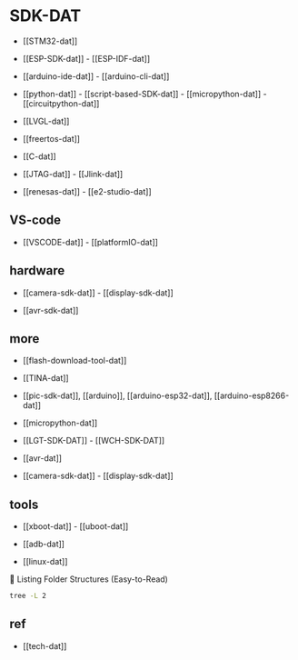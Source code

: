 
# SDK-DAT

- [[STM32-dat]]

- [[ESP-SDK-dat]] - [[ESP-IDF-dat]]

- [[arduino-ide-dat]] - [[arduino-cli-dat]]

- [[python-dat]] - [[script-based-SDK-dat]] - [[micropython-dat]] - [[circuitpython-dat]]

- [[LVGL-dat]]

- [[freertos-dat]]

- [[C-dat]]

- [[JTAG-dat]] - [[Jlink-dat]]

- [[renesas-dat]] - [[e2-studio-dat]]

## VS-code

- [[VSCODE-dat]] - [[platformIO-dat]]


## hardware 

- [[camera-sdk-dat]] - [[display-sdk-dat]]

- [[avr-sdk-dat]]

## more 

- [[flash-download-tool-dat]]

- [[TINA-dat]]


- [[pic-sdk-dat]], [[arduino]], [[arduino-esp32-dat]], [[arduino-esp8266-dat]]

- [[micropython-dat]]


- [[LGT-SDK-DAT]] - [[WCH-SDK-DAT]]

- [[avr-dat]]

- [[camera-sdk-dat]] - [[display-sdk-dat]]


## tools 

- [[xboot-dat]] - [[uboot-dat]] 

- [[adb-dat]]

- [[linux-dat]]

📂 Listing Folder Structures (Easy-to-Read)

```bash
tree -L 2
```



## ref 

- [[tech-dat]]